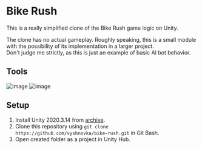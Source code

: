 # Bike Rush

This is a really simplified clone of the Bike Rush game logic on Unity.

The clone has no actual gameplay. Roughly speaking, this is a small module with the possibility of its implementation in a larger project.    
Don't judge me strictly, as this is just an example of basic AI bot behavior.

## Tools

![image](https://img.shields.io/badge/Unity-100000?style=for-the-badge&logo=unity&logoColor=white) 
![image](https://img.shields.io/badge/C%23-239120?style=for-the-badge&logo=c-sharp&logoColor=white) 

## Setup

1. Install Unity 2020.3.14 from [archive](https://unity3d.com/get-unity/download/archive).    
2. Clone this repository using `git clone https://github.com/vyshnovka/bike-rush.git` in Git Bash.    
3. Open created folder as a project in Unity Hub.    
